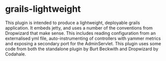 grails-lightweight
==================

This plugin is intended to produce a lightweight, deployable grails application. It embeds jetty, and uses a number of
the conventions from Dropwizard that make sense. This includes reading configuration from an externalised yml file,
auto-instrumenting of controllers with yammer metrics and exposing a secondary port for the AdminServlet.
This plugin uses some code from both the standalone plugin by Burt Beckwith and Dropwizard by Codahale.
